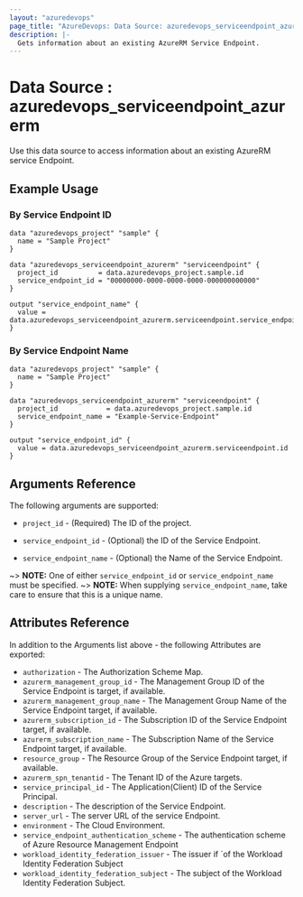 ```yaml
---
layout: "azuredevops"
page_title: "AzureDevops: Data Source: azuredevops_serviceendpoint_azurerm"
description: |-
  Gets information about an existing AzureRM Service Endpoint.
---
```


# Data Source : azuredevops_serviceendpoint_azurerm

Use this data source to access information about an existing AzureRM service Endpoint.

## Example Usage

### By Service Endpoint ID

```hcl
data "azuredevops_project" "sample" {
  name = "Sample Project"
}

data "azuredevops_serviceendpoint_azurerm" "serviceendpoint" {
  project_id          = data.azuredevops_project.sample.id
  service_endpoint_id = "00000000-0000-0000-0000-000000000000"
}

output "service_endpoint_name" {
  value = data.azuredevops_serviceendpoint_azurerm.serviceendpoint.service_endpoint_name
}
```

### By Service Endpoint Name

```hcl
data "azuredevops_project" "sample" {
  name = "Sample Project"
}

data "azuredevops_serviceendpoint_azurerm" "serviceendpoint" {
  project_id            = data.azuredevops_project.sample.id
  service_endpoint_name = "Example-Service-Endpoint"
}

output "service_endpoint_id" {
  value = data.azuredevops_serviceendpoint_azurerm.serviceendpoint.id
}
```

## Arguments Reference

The following arguments are supported:

* `project_id` - (Required) The ID of the project.

* `service_endpoint_id` - (Optional) the ID of the Service Endpoint.

* `service_endpoint_name` - (Optional) the Name of the Service Endpoint.

~> **NOTE:** One of either `service_endpoint_id` or `service_endpoint_name` must be specified.
~> **NOTE:** When supplying `service_endpoint_name`, take care to ensure that this is a unique name.

## Attributes Reference

In addition to the Arguments list above - the following Attributes are exported:

* `authorization` - The Authorization Scheme Map.
* `azurerm_management_group_id` - The Management Group ID of the Service Endpoint is target, if available.
* `azurerm_management_group_name` - The Management Group Name of the Service Endpoint target, if available.
* `azurerm_subscription_id` - The Subscription ID of the Service Endpoint target, if available.
* `azurerm_subscription_name` - The Subscription Name of the Service Endpoint target, if available.
* `resource_group` - The Resource Group of the Service Endpoint target, if available.
* `azurerm_spn_tenantid` - The Tenant ID of the Azure targets.
* `service_principal_id` - The Application(Client) ID of the Service Principal.
* `description` - The description of the Service Endpoint.
* `server_url` - The server URL of the service Endpoint.
* `environment` - The Cloud Environment.
* `service_endpoint_authentication_scheme` - The authentication scheme of Azure Resource Management Endpoint 
* `workload_identity_federation_issuer` - The issuer if `of the Workload Identity Federation Subject 
* `workload_identity_federation_subject` - The subject of the Workload Identity Federation Subject.
